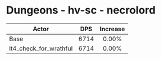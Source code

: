 # Dungeons - hv-sc - necrolord
| Actor | DPS | Increase |
|---|:---:|:---:|
|Base|6714|0.00%|
|lt4_check_for_wrathful|6714|0.00%|
